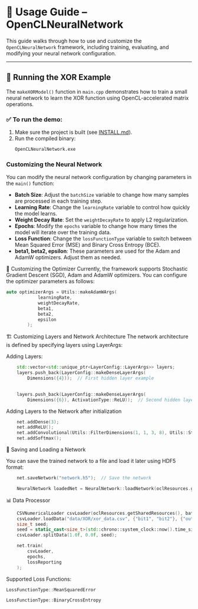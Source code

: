 # 🧪 Usage Guide – OpenCLNeuralNetwork

This guide walks through how to use and customize the `OpenCLNeuralNetwork` framework, including training, evaluating, and modifying your neural network configuration.

---

## 🏁 Running the XOR Example

The `makeXORModel()` function in `main.cpp` demonstrates how to train a small neural network to learn the XOR function using OpenCL-accelerated matrix operations.

### ✅ To run the demo:

1. Make sure the project is built (see [INSTALL.md](./INSTALL.md)).
2. Run the compiled binary:
   ```bash
   OpenCLNeuralNetwork.exe
    ```


### Customizing the Neural Network

You can modify the neural network configuration by changing parameters in the `main()` function:
- **Batch Size**: Adjust the `batchSize` variable to change how many samples are processed in each training step.
- **Learning Rate**: Change the `learningRate` variable to control how quickly the model learns.
- **Weight Decay Rate**: Set the `weightDecayRate` to apply L2 regularization.
- **Epochs**: Modify the `epochs` variable to change how many times the model will iterate over the training data.
- **Loss Function**: Change the `lossFunctionType` variable to switch between Mean Squared Error (MSE) and Binary Cross Entropy (BCE).
- **beta1, beta2, epsilon**: These parameters are used for the Adam and AdamW optimizers. Adjust them as needed.


🧩 Customizing the Optimizer
Currently, the framework supports Stochastic Gradient Descent (SGD), Adam and AdamW optimizers. You can configure the optimizer parameters as follows:

```cpp
auto optimizerArgs = Utils::makeAdamWArgs(
            learningRate,
            weightDecayRate,
            beta1,
            beta2,
            epsilon
        );
```



🏗️ Customizing Layers and Network Architecture
The network architecture is defined by specifying layers using LayerArgs:

Adding Layers:
```cpp
    std::vector<std::unique_ptr<LayerConfig::LayerArgs>> layers;
    layers.push_back(LayerConfig::makeDenseLayerArgs(
        Dimensions({4}));  // First hidden layer example
 

    layers.push_back(LayerConfig::makeDenseLayerArgs(
        Dimensions({6}), ActivationType::ReLU));  // Second hidden layer example
```


Adding Layers to the Network after initialization
```cpp
    net.addDense(3);
    net.addReLU();
    net.addConvolutional(Utils::FilterDimensions(1, 1, 3, 8), Utils::StrideDimensions(1, 1), Utils::PaddingType::Same);
    net.addSoftmax();
```

💾 Saving and Loading a Network

You can save the trained network to a file and load it later using HDF5 format:

```cpp
    net.saveNetwork("network.h5");  // Save the network
```

```cpp
    NeuralNetwork loadedNet = NeuralNetwork::loadNetwork(oclResources.getSharedResources(), "network.h5");
```

📊 Data Processor

```cpp
    CSVNumericalLoader csvLoader(oclResources.getSharedResources(), batchSize);
    csvLoader.loadData("data/XOR/xor_data.csv", {"bit1", "bit2"}, {"outputbit"});
    size_t seed;
    seed = static_cast<size_t>(std::chrono::system_clock::now().time_since_epoch().count());
    csvLoader.splitData(1.0f, 0.0f, seed);

    net.train(
        csvLoader,
        epochs,
        lossReporting
    );
```

Supported Loss Functions:
```cpp
LossFunctionType::MeanSquaredError

LossFunctionType::BinaryCrossEntropy
```